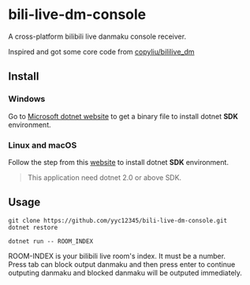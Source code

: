 # bili-live-dm-console
A cross-platform bilibili live danmaku console receiver.  

Inspired and got some core code from [copyliu/bililive_dm](https://github.com/copyliu/bililive_dm)

## Install
### Windows
Go to [Microsoft dotnet website](http://www.microsoft.com/net/download) to get a binary file to install dotnet **SDK** environment.  

### Linux and macOS
Follow the step from this [website](http://www.microsoft.com/net/download) to install dotnet **SDK** environment.  

>This application need dotnet 2.0 or above SDK.  

## Usage
```
git clone https://github.com/yyc12345/bili-live-dm-console.git
dotnet restore

dotnet run -- ROOM_INDEX
```

ROOM-INDEX is your bilibili live room's index. It must be a number.  
Press tab can block output danmaku and then press enter to continue outputing danmaku and blocked danmaku will be outputed immediately.  
